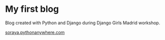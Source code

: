# My first blog
Blog created with Python and Django during Django Girls Madrid workshop. 

<a href="https://soraya.pythonanywhere.com" target="_blank">soraya.pythonanywhere.com</a>
